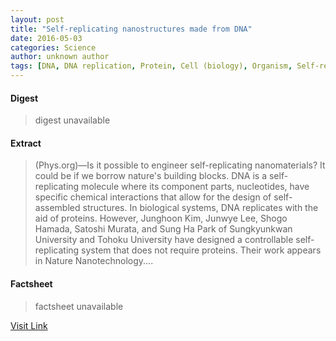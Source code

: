 ```yaml
---
layout: post
title: "Self-replicating nanostructures made from DNA"
date: 2016-05-03
categories: Science
author: unknown author
tags: [DNA, DNA replication, Protein, Cell (biology), Organism, Self-replication, RNA, Self-assembly, Genetics, Nucleic acid sequence, Nanotechnology, Organisms, Biotechnology, Biochemistry, Artificial objects, Molecular biology, Chemistry, Life sciences, Biology]
---
```



#### Digest
>digest unavailable

#### Extract
>(Phys.org)—Is it possible to engineer self-replicating nanomaterials? It could be if we borrow nature's building blocks. DNA is a self-replicating molecule where its component parts, nucleotides, have specific chemical interactions that allow for the design of self-assembled structures. In biological systems, DNA replicates with the aid of proteins. However, Junghoon Kim, Junwye Lee, Shogo Hamada, Satoshi Murata, and Sung Ha Park of Sungkyunkwan University and Tohoku University have designed a controllable self-replicating system that does not require proteins. Their work appears in Nature Nanotechnology....

#### Factsheet
>factsheet unavailable

[Visit Link](http://phys.org/news352007343.html)


